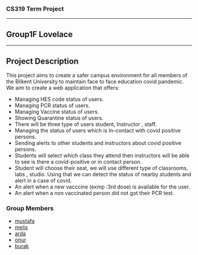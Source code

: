 ### CS319  Term Project 
****
## Group1F Lovelace
****

## Project Description
This project aims to create a safer campus environment for all members of the Bilkent University to maintain face to face education covid pandemic. We aim to create a web application that offers:

* Managing HES code status of users.
* Managing PCR status of users.
* Managing Vaccine status of users.
* Showing Quarantine status of users.
* There will be three type of users student, Instructor , staff.
* Managing the status of users which is In-contact with covid positive persons.
* Sending alerts to other students and instructors about covid positive persons.
* Students will select which class they attend then instructors will be able to see is there a covid-positive or in contact person. 
* Student will choose their seat, we will use different type of classrooms, labs , studio. Using that we can detect the status of nearby students and alert in a case of covid.
* An alert when a new vacccine (exmp :3rd dose) is available for the user.
* An alert when a non vaccinated person did not got their PCR test.

### Group Members
- [mustafa](http://github.com/mustafatamyapar)
- [melis](http://github.com/melisatuun)
- [arda](http://github.com/ardaicoz)
- [onur](http://github.com/OnurVural)
- [burak](http://github.com/burakozturk01)


